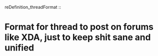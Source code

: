 reDefinition_threadFormat :: 
# Format for thread to post on forums like XDA, just to keep shit sane and unified
